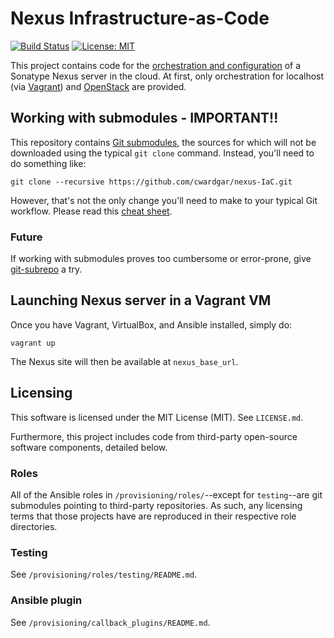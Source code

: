 # Nexus Infrastructure-as-Code

[![Build Status](https://travis-ci.org/cwardgar/nexus-IaC.svg?branch=master)](https://travis-ci.org/cwardgar/nexus-IaC)
[![License: MIT](https://img.shields.io/badge/License-MIT-yellow.svg)](https://opensource.org/licenses/MIT)

This project contains code for the [orchestration and configuration](
https://blog.gruntwork.io/why-we-use-terraform-and-not-chef-puppet-ansible-saltstack-or-cloudformation-7989dad2865c#3f44)
of a Sonatype Nexus server in the cloud. At first, only orchestration for localhost
(via [Vagrant](https://www.vagrantup.com/)) and [OpenStack](https://www.openstack.org/) are provided.

## Working with submodules - IMPORTANT!!

This repository contains [Git submodules](https://git-scm.com/book/en/v2/Git-Tools-Submodules), the sources for which
will not be downloaded using the typical `git clone` command. Instead, you'll need to do something like:
```
git clone --recursive https://github.com/cwardgar/nexus-IaC.git
```

However, that's not the only change you'll need to make to your typical Git workflow. Please read this
[cheat sheet](https://medium.com/@porteneuve/mastering-git-submodules-34c65e940407#5450).

### Future

If working with submodules proves too cumbersome or error-prone, give
[git-subrepo](https://github.com/ingydotnet/git-subrepo#readme) a try.

## Launching Nexus server in a Vagrant VM

Once you have Vagrant, VirtualBox, and Ansible installed, simply do:
```
vagrant up
```

The Nexus site will then be available at `nexus_base_url`.

## Licensing

This software is licensed under the MIT License (MIT). See `LICENSE.md`.

Furthermore, this project includes code from third-party open-source software components, detailed below.

### Roles

All of the Ansible roles in `/provisioning/roles/`--except for `testing`--are git submodules pointing to
third-party repositories. As such, any licensing terms that those projects have are reproduced in their
respective role directories.

### Testing

See `/provisioning/roles/testing/README.md`.

### Ansible plugin

See `/provisioning/callback_plugins/README.md`.
